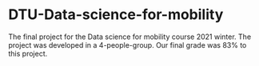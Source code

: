 # DTU-Data-science-for-mobility

The final project for the Data science for mobility course 2021 winter. The project was developed in a 4-people-group. Our final grade was 83% to this project.
